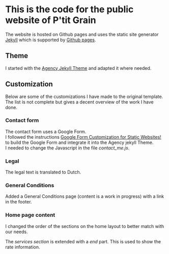 # This is the code for the public website of P'tit Grain

The website is hosted on Github pages and uses the static site generator [Jekyll](https://jekyllrb.com/) which is supported by [Github pages](https://help.github.com/en/github/working-with-github-pages).

## Theme ##

I started with the [Agency Jekyll Theme](https://github.com/raviriley/agency-jekyll-theme) and adapted it where needed.

## Customization ##

Below are some of the customizations I have made to the original template.  
The list is not complete but gives a decent overview of the work I have done. 

### Contact form ###

The contact form uses a Google Form.  
I followed the instructions [Google Form Customization for Static Websites!](https://blog.webjeda.com/google-form-customize/) to build the Google Form and integrate it into the Agency jekyll Theme.  
I needed to change the Javascript in the file *contact_me.js*.

### Legal ###

The legal text is translated to Dutch.

### General Conditions ###

Added a General Conditions page (content is a work in progress) with a link in the footer.

### Home page content ###

I changed the order of the sections on the home layout to better match with our needs.

The *services section* is extended with a *end* part. This is used to show the rate information.